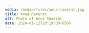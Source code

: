 ```yaml
---
media: /media/files/anna-raverat.jpg
title: Anna Raverat
alt: Photo of Anna Raverat
date: 2024-01-11T10:19:00-0500
---
```

